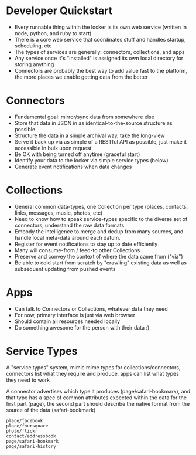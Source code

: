 Developer Quickstart
====================

* Every runnable thing within the locker is its own web service (written in node, python, and ruby to start)
* There is a core web service that coordinates stuff and handles startup, scheduling, etc
* The types of services are generally: connectors, collections, and apps
* Any service once it's "installed" is assigned its own local directory for storing anything
* Connectors are probably the best way to add value fast to the platform, the more places we enable getting data from the better

Connectors
==========

* Fundamental goal: mirror/sync data from somewhere else
* Store that data in JSON in as identical-to-the-source structure as possible
* Structure the data in a simple archival way, take the long-view
* Serve it back up via as simple of a RESTful API as possible, just make it accessible in bulk upon request
* Be OK with being turned off anytime (graceful start)
* Identify your data to the locker via simple service types (below)
* Generate event notifications when data changes

Collections
===========

* General common data-types, one Collection per type (places, contacts, links, messages, music, photos, etc)
* Need to know how to speak service-types specific to the diverse set of connectors, understand the raw data formats
* Embody the intelligence to merge and dedup from many sources, and handle local meta-data around each datum.
* Register for event notifications to stay up to date efficiently
* Many will consume-from / feed-to other Collections
* Preserve and convey the context of where the data came from ("via")
* Be able to cold start from scratch by "crawling" existing data as well as subsequent updating from pushed events

Apps
====

* Can talk to Connectors or Collections, whatever data they need
* For now, primary interface is just via web browser
* Should contain all resources needed locally
* Do something awesome for the person with their data :)

Service Types
=============

A "service types" system, mimic mime types for collections/connectors, connectors list what they require and produce, apps can list what types they need to work

A connector advertises which type it produces (page/safari-bookmark), and that type has a spec of common attributes expected within the data for the first part (page), the second part should describe the native format from the source of the data (safari-bookmark)

	place/facebook
	place/foursquare
	photo/flickr
	contact/addressbook
	page/safari-bookmark
	page/safari-history
